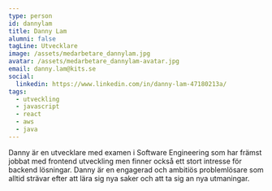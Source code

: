 ```yaml
---
type: person
id: dannylam
title: Danny Lam
alumni: false
tagLine: Utvecklare
image: /assets/medarbetare_dannylam.jpg
avatar: /assets/medarbetare_dannylam-avatar.jpg
email: danny.lam@kits.se
social:
  linkedin: https://www.linkedin.com/in/danny-lam-47180213a/
tags:
  - utveckling
  - javascript
  - react
  - aws
  - java
---
```

D﻿anny är en utvecklare med examen i Software Engineering som har främst jobbat med frontend utveckling men finner också ett stort intresse för backend lösningar. Danny är en engagerad och ambitiös problemlösare som alltid strävar efter att lära sig nya saker och att ta sig an nya utmaningar.